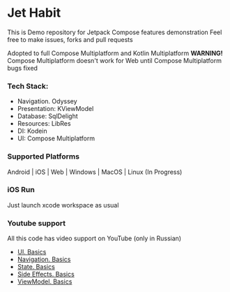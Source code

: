 # Jet Habit

This is Demo repository for Jetpack Compose features demonstration
Feel free to make issues, forks and pull requests

Adopted to full Compose Multiplatform and Kotlin Multiplatform
**WARNING!** Compose Multiplatform doesn't work for Web until Compose Multiplatform bugs fixed

### Tech Stack:
- Navigation. Odyssey
- Presentation: KViewModel
- Database: SqlDelight
- Resources: LibRes
- DI: Kodein
- UI: Compose Multiplatform

### Supported Platforms
Android | iOS | Web | Windows | MacOS | Linux (In Progress)

### iOS Run
Just launch xcode workspace as usual

### Youtube support

All this code has video support on YouTube (only in Russian)

* [UI. Basics](https://youtu.be/CAOM-Kq9MKY)
* [Navigation. Basics](https://youtu.be/cX7RVGj19iU)
* [State. Basics](https://youtu.be/ND-OA_9L1vo)
* [Side Effects. Basics](https://youtu.be/NxwkaPdLQPk)
* [ViewModel. Basics](https://youtu.be/o4EQnWfegoE)